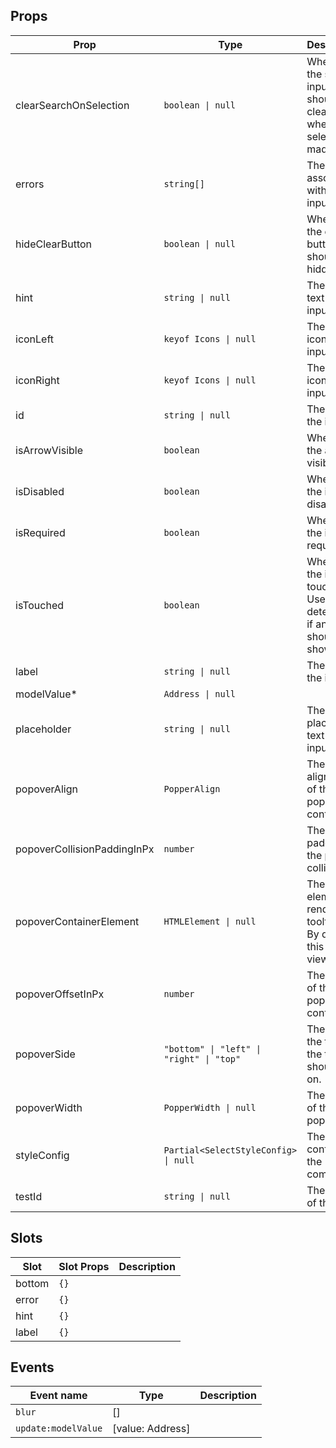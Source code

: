 <!-- This file is automatically generated, do not edit manually. -->

## Props

| Prop | Type | Description | Default |
| ---- | ---- | ----------- | ------- |
| clearSearchOnSelection | `boolean \| null` | Whether the search input should be cleared when a selection is made. |  |
| errors | `string[]` | The errors associated with the input. |  |
| hideClearButton | `boolean \| null` | Whether the clear button should be hidden. |  |
| hint | `string \| null` | The hint text of the input. |  |
| iconLeft | `keyof Icons \| null` | The left icon of the input. |  |
| iconRight | `keyof Icons \| null` | The right icon of the input. |  |
| id | `string \| null` | The id of the input. |  |
| isArrowVisible | `boolean` | Whether the arrow is visible. |  |
| isDisabled | `boolean` | Whether the input is disabled. |  |
| isRequired | `boolean` | Whether the input is required. | `false` |
| isTouched | `boolean` | Whether the input is touched. Used to determine if an error should be shown. |  |
| label | `string \| null` | The label of the input. | `null` |
| modelValue* | `Address \| null` |  |  |
| placeholder | `string \| null` | The placeholder text of the input. |  |
| popoverAlign | `PopperAlign` | The alignment of the popper content. |  |
| popoverCollisionPaddingInPx | `number` | The padding of the popper collision. |  |
| popoverContainerElement | `HTMLElement \| null` | The element to render the tooltip in. By default this is the viewport |  |
| popoverOffsetInPx | `number` | The offset of the popper content. |  |
| popoverSide | `"bottom" \| "left" \| "right" \| "top"` | The side of the trigger the tooltip should be on. |  |
| popoverWidth | `PopperWidth \| null` | The width of the popper. |  |
| styleConfig | `Partial<SelectStyleConfig> \| null` | The style config of the component. |  |
| testId | `string \| null` | The test id of the input. |  |


## Slots

| Slot | Slot Props | Description |
| --------- | ---- | ----------- |
| bottom | `{}` |  |
| error | `{}` |  |
| hint | `{}` |  |
| label | `{}` |  |


## Events

| Event name | Type | Description |
| ---------- | ---- | ----------- |
| `blur` | [] |  |
| `update:modelValue` | [value: Address] |  |

